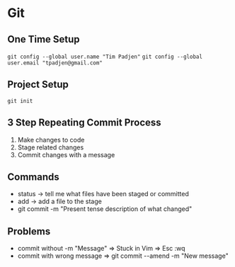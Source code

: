 # Git

## One Time Setup

`git config --global user.name "Tim Padjen"`
`git config --global user.email "tpadjen@gmail.com"`



## Project Setup

`git init`


## 3 Step Repeating Commit Process
1. Make changes to code
2. Stage related changes
3. Commit changes with a message


## Commands

* status -> tell me what files have been staged or committed
* add -> add a file to the stage
* git commit -m "Present tense description of what changed"

## Problems
* commit without -m "Message" => Stuck in Vim => Esc :wq
* commit with wrong message => git commit --amend -m "New message"